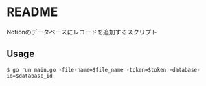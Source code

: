 # README

Notionのデータベースにレコードを追加するスクリプト

## Usage
```shell
$ go run main.go -file-name=$file_name -token=$token -database-id=$database_id
```